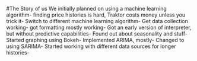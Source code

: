 #The Story of us
We initially planned on using a machine learning algorithm-
finding price histories is hard, Traktor costs money unless you trick it-
Switch to different machine learning algorithm-
Get data collection working-
got formatting mostly working-
Got an early version of interpreter, but without predictive capabilities-
Found out about seasonality and stuff-
Started graphing using Bokeh-
Implemented ARIMA, mostly-
Changed to using SARIMA-
Started working with different data sources for longer histories-
